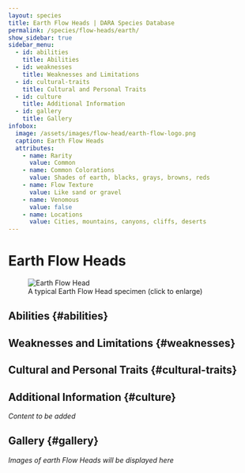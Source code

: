 ```yaml
---
layout: species
title: Earth Flow Heads | DARA Species Database
permalink: /species/flow-heads/earth/
show_sidebar: true
sidebar_menu:
  - id: abilities
    title: Abilities
  - id: weaknesses
    title: Weaknesses and Limitations
  - id: cultural-traits
    title: Cultural and Personal Traits
  - id: culture
    title: Additional Information
  - id: gallery
    title: Gallery
infobox:
  image: /assets/images/flow-head/earth-flow-logo.png
  caption: Earth Flow Heads
  attributes:
    - name: Rarity
      value: Common
    - name: Common Colorations
      value: Shades of earth, blacks, grays, browns, reds
    - name: Flow Texture
      value: Like sand or gravel
    - name: Venomous
      value: false
    - name: Locations
      value: Cities, mountains, canyons, cliffs, deserts
---
```


# Earth Flow Heads

<div class="species-image">
  <figure>
    <img src="{{ '/assets/images/flow-head/earth-example-1.png' | relative_url }}" 
         alt="Earth Flow Head" 
         class="thumbnail" 
         onclick="openLightbox(this.src, this.alt)">
    <figcaption>A typical Earth Flow Head specimen (click to enlarge)</figcaption>
  </figure>
</div>

## Abilities {#abilities}

## Weaknesses and Limitations {#weaknesses}

## Cultural and Personal Traits {#cultural-traits}

## Additional Information {#culture}

*Content to be added*

## Gallery {#gallery}

*Images of earth Flow Heads will be displayed here*
